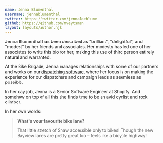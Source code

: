 ```yaml
---
name: Jenna Blumenthal
username: jennablumenthal
twitter: https://twitter.com/jennaleeblume
github: https://github.com/mveytsman
layout: layouts/author.njk
---
```


Jenna Blumenthal has been described as "brilliant", "delightful", and "modest" by her friends and associates. Her modesty has led one of her associates to write this bio for her, making this use of third person entirely natural and warranted.

At the Bike Brigade, Jenna manages relationships with some of our partners and works on our [dispatching software](https://github.com/bikebrigade/dispatch), where her focus is on making the experience for our dispatchers and campaign leads as seemless as possible.

In her day job, Jenna is a Senior Software Engineer at Shopify. And somehow on top of all this she finds time to be an avid cyclist and rock climber.

In her own words:

> **What's your favourite bike lane?**
>
> That little stretch of Shaw accessible only to bikes! Though the new Bayview lanes are pretty great too – feels like a bicycle highway!
